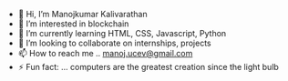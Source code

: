 - 👋 Hi, I’m Manojkumar Kalivarathan
- 👀 I’m interested in blockchain
- 🌱 I’m currently learning HTML, CSS, Javascript, Python
- 💞️ I’m looking to collaborate on internships, projects
- 📫 How to reach me ..  manoj.ucev@gmail.com
- ⚡ Fun fact: ... computers are the greatest creation since the light bulb

<!---
Codep0oL/Codep0oL is a ✨ special ✨ repository because its `README.md` (this file) appears on your GitHub profile.
You can click the Preview link to take a look at your changes.
--->
